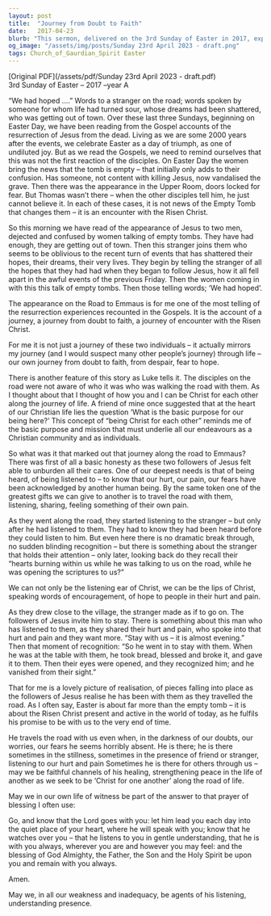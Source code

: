 ```yaml
---
layout: post
title:  "Journey from Doubt to Faith"
date:   2017-04-23
blurb: "This sermon, delivered on the 3rd Sunday of Easter in 2017, explores the journey from doubt to faith, using the account of Jesus' appearance on the Road to Emmaus as a metaphor. It emphasizes the importance of honesty, listening, and understanding in our relationships with each other, and the role we can play in being 'Christ for one another' along the journey of life."
og_image: "/assets/img/posts/Sunday 23rd April 2023 - draft.png"
tags: Church_of_Gaurdian_Spirit Easter
---
```

[Original PDF](/assets/pdf/Sunday 23rd April 2023 - draft.pdf)    
3rd Sunday of Easter – 2017 –year A

“We had hoped ....” Words to a stranger on the road; words spoken by someone for whom life had turned sour, whose dreams had been shattered, who was getting out of town. Over these last three Sundays, beginning on Easter Day, we have been reading from the Gospel accounts of the resurrection of Jesus from the dead. Living as we are some 2000 years after the events, we celebrate Easter as a day of triumph, as one of undiluted joy. But as we read the Gospels, we need to remind ourselves that this was not the first reaction of the disciples. On Easter Day the women bring the news that the tomb is empty – that initially only adds to their confusion. Has someone, not content with killing Jesus, now vandalised the grave. Then there was the appearance in the Upper Room, doors locked for fear. But Thomas wasn’t there – when the other disciples tell him, he just cannot believe it. In each of these cases, it is not news of the Empty Tomb that changes them – it is an encounter with the Risen Christ.

So this morning we have read of the appearance of Jesus to two men, dejected and confused by women talking of empty tombs. They have had enough, they are getting out of town. Then this stranger joins them who seems to be oblivious to the recent turn of events that has shattered their hopes, their dreams, their very lives. They begin by telling the stranger of all the hopes that they had had when they began to follow Jesus, how it all fell apart in the awful events of the previous Friday. Then the women coming in with this this talk of empty tombs. Then those telling words; ‘We had hoped’.

The appearance on the Road to Emmaus is for me one of the most telling of the resurrection experiences recounted in the Gospels. It is the account of a journey, a journey from doubt to faith, a journey of encounter with the Risen Christ.

For me it is not just a journey of these two individuals – it actually mirrors my journey (and I would suspect many other people’s journey) through life – our own journey from doubt to faith, from despair, fear to hope.

There is another feature of this story as Luke tells it. The disciples on the road were not aware of who it was who was walking the road with them. As I thought about that I thought of how you and I can be Christ for each other along the journey of life. A friend of mine once suggested that at the heart of our Christian life lies the question ‘What is the basic purpose for our being here?’ This concept of “being Christ for each other” reminds me of the basic purpose and mission that must underlie all our endeavours as a Christian community and as individuals.

So what was it that marked out that journey along the road to Emmaus? There was first of all a basic honesty as these two followers of Jesus felt able to unburden all their cares. One of our deepest needs is that of being heard, of being listened to – to know that our hurt, our pain, our fears have been acknowledged by another human being. By the same token one of the greatest gifts we can give to another is to travel the road with them, listening, sharing, feeling something of their own pain.

As they went along the road, they started listening to the stranger – but only after he had listened to them. They had to know they had been heard before they could listen to him. But even here there is no dramatic break through, no sudden blinding recognition – but there is something about the stranger that holds their attention – only later, looking back do they recall their “hearts burning within us while he was talking to us on the road, while he was opening the scriptures to us?”

We can not only be the listening ear of Christ, we can be the lips of Christ, speaking words of encouragement, of hope to people in their hurt and pain.

As they drew close to the village, the stranger made as if to go on. The followers of Jesus invite him to stay. There is something about this man who has listened to them, as they shared their hurt and pain, who spoke into that hurt and pain and they want more. “Stay with us – it is almost evening.” Then that moment of recognition: “So he went in to stay with them. When he was at the table with them, he took bread, blessed and broke it, and gave it to them. Then their eyes were opened, and they recognized him; and he vanished from their sight.”

That for me is a lovely picture of realisation, of pieces falling into place as the followers of Jesus realise he has been with them as they travelled the road. As I often say, Easter is about far more than the empty tomb – it is about the Risen Christ present and active in the world of today, as he fulfils his promise to be with us to the very end of time.

He travels the road with us even when, in the darkness of our doubts, our worries, our fears he seems horribly absent. He is there; he is there sometimes in the stillness, sometimes in the presence of friend or stranger, listening to our hurt and pain Sometimes he is there for others through us – may we be faithful channels of his healing, strengthening peace in the life of another as we seek to be ‘Christ for one another’ along the road of life.

May we in our own life of witness be part of the answer to that prayer of blessing I often use:

Go, and know that the Lord goes with you:
let him lead you each day into the quiet place of your heart, where he will speak with you;
know that he watches over you –
that he listens to you in gentle understanding,
that he is with you always,
wherever you are and however you may feel:
and the blessing of God Almighty,
the Father, the Son and the Holy Spirit
be upon you and remain with you always.

Amen.

May we, in all our weakness and inadequacy, be agents of his listening, understanding presence.
